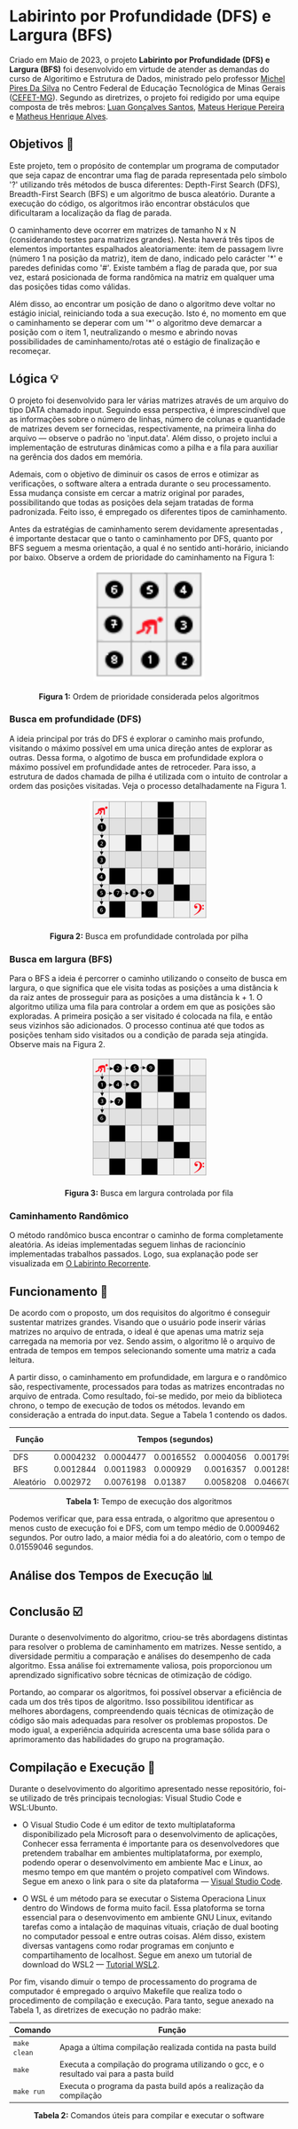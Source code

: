 # Labirinto por Profundidade (DFS) e Largura (BFS)

Criado em Maio de 2023, o projeto <strong>Labirinto por Profundidade (DFS) e Largura (BFS)</strong> foi desenvolvido em virtude de atender as demandas do curso de Algoritimo e Estrutura de Dados, ministrado pelo professor <a href="https://github.com/mpiress" target="_blank">Michel Pires Da Silva</a> no Centro Federal de Educação Tecnológica de Minas Gerais (<a href="https://www.divinopolis.cefetmg.br/" target="_blank">CEFET-MG</a>). Segundo as diretrizes, o projeto foi redigido por uma equipe composta de três mebros: <a href="https://github.com/LuanLuL/" target="_blank">Luan Gonçalves Santos</a>, <a href="https://github.com/teuswx" target="_blank">Mateus Herique Pereira</a> e <a href="https://github.com/MatheuAlves/" target="_blank">Matheus Henrique Alves</a>.

## Objetivos 🎯

Este projeto, tem o propósito de contemplar um programa de computador que seja capaz de encontrar uma flag de parada representada pelo símbolo '?' utilizando três métodos de busca diferentes: Depth-First Search (DFS), Breadth-First Search (BFS) e um algoritmo de busca aleatório. Durante a execução do código, os algoritmos irão encontrar obstáculos que dificultaram a localização da flag de parada.

O caminhamento deve ocorrer em matrizes de tamanho N x N (considerando testes para matrizes grandes). Nesta haverá três tipos de elementos importantes espalhados aleatoriamente: item de passagem livre (número 1 na posição da matriz), item de dano, indicado pelo carácter '*' e paredes definidas como '#'. Existe também a flag de parada que, por sua vez, estará posicionada de forma randômica na matriz em qualquer uma das posições tidas como válidas.

Além disso, ao encontrar um posição de dano o algoritmo deve voltar no estágio inicial, reiniciando toda a sua  execução. Isto é, no momento em que o caminhamento se deperar com um '*' o algoritmo deve demarcar a posição com o item 1, neutralizando o mesmo e abrindo novas possibilidades de caminhamento/rotas até o estágio de finalização e recomeçar.

## Lógica :bulb:

O projeto foi desenvolvido para ler várias matrizes através de um arquivo do tipo DATA chamado input. Seguindo essa perspectiva, é imprescindível que as informações sobre o número de linhas, número de colunas e quantidade de matrizes devem ser fornecidas, respectivamente, na primeira linha do arquivo — observe o padrão no '<a hreft="https://github.com/LuanLuL/AEDS---Labirinto_DFS-BFS/blob/main/dataset/input.data">input.data</a>'.  Além disso, o projeto inclui a implementação de estruturas dinâmicas como a pilha e a fila para auxiliar na gerência dos dados em memória.

Ademais, com o objetivo de diminuir os casos de erros e otimizar as verificações, o software altera a entrada durante o seu processamento. Essa mudança consiste em cercar a matriz original por parades, possibilitando que todas as posições dela sejam tratadas de forma padronizada. Feito isso, é empregado os diferentes tipos de caminhamento.

Antes da estratégias de caminhamento serem devidamente apresentadas , é importante destacar que o tanto o caminhamento por DFS, quanto por BFS seguem a mesma orientação, a qual é no sentido anti-horário, iniciando por baixo. Observe a ordem de prioridade do caminhamento na Figura 1:
<br>
<p align="center">
    <img src="img/Figura_1-Orientacao.png" width="200px" height="200px"/>
    <br><br><strong>Figura 1:</strong> Ordem de prioridade considerada pelos algoritmos
</p>

### Busca em profundidade (DFS)

A ideia principal por trás do DFS é explorar o caminho mais profundo, visitando o máximo possível em uma unica direção antes de explorar as outras. Dessa forma, o algotimo de busca em profundidade explora o máximo possível em profundidade antes de retroceder. Para isso, a estrutura de dados chamada de pilha é utilizada com o intuito de controlar a ordem das posições visitadas. Veja o processo detalhadamente na Figura 1.
<br>
<p align="center">
    <img src="img/Figura_2-DFS.png" />
    <br><br><strong>Figura 2:</strong> Busca em profundidade controlada por pilha
</p>

### Busca em largura (BFS)

Para o BFS a ideia é percorrer o caminho utilizando o conseito de busca em largura, o que significa que ele visita todas as posições a uma distância k da raiz antes de prosseguir para as posições a uma distância k + 1. O algoritmo utiliza uma fila para controlar a ordem em que as posições são exploradas. A primeira posição a ser visitado é colocada na fila, e então seus vizinhos são adicionados. O processo continua até que todos as posições tenham sido visitados ou a condição de parada seja atingida. Observe mais na Figura 2.
<br>
<p align="center">
    <img src="img/Figura_3-BFS.png" />
    <br><br><strong>Figura 3:</strong> Busca em largura controlada por fila
</p>

### Caminhamento Randômico

O método randômico busca encontrar o caminho de forma completamente aleatória. As ideias implementadas seguem linhas de racioncínio implementadas trabalhos passados. Logo, sua explanação pode ser visualizada em [O Labirinto Recorrente](https://github.com/teuswx/O-Labirinto-Recorrente/blob/master/README.md).

## Funcionamento :hammer: 

De acordo com o proposto, um dos requisitos do algoritmo é conseguir sustentar matrizes grandes. Visando que o usuário pode inserir várias matrizes no arquivo de entrada, o ideal é que apenas uma matriz seja carregada na memoria por vez. Sendo assim, o algoritmo lê o arquivo de entrada de tempos em tempos selecionando somente uma matriz a cada leitura.

A partir disso, o caminhamento em profundidade, em largura e o randômico são, respectivamente, processados para todas as matrizes encontradas no arquivo de entrada. Como resultado, foi-se medido, por meio da biblioteca <a hreft="https://cplusplus.com/reference/chrono/">chrono</a>, o  tempo de execução de todos os métodos. levando em consideração a entrada do <a hreft="https://github.com/LuanLuL/AEDS---Labirinto_DFS-BFS/blob/main/dataset/input.data">input.data</a>. Segue a Tabela 1 contendo os dados.

<div align="center">
        <table>
            <thead>
                <tr>
                    <th><center>Função</center></th>
                    <th colspan="5"><center>Tempos (segundos)</center></th>
                    <th><center>Média (segundos)</center></th>
                </tr>
            </thead>
            <tbody>
                <tr>
                    <td>DFS</td>
                    <td>0.0004232</td>
                    <td>0.0004477</td>
                    <td>0.0016552</td>
                    <td>0.0004056</td>
                    <td>0.0017993</td>
                    <td>0.0009462</td>
                </tr>
                <tr>
                    <td>BFS</td>
                    <td>0.0012844</td>
                    <td>0.0011983</td>
                    <td>0.000929</td>
                    <td>0.0016357</td>
                    <td>0.0012859</td>
                    <td>0.00126666 </td>
                </tr>
                <tr>
                    <td>Aleatório</td>
                    <td>0.002972</td>
                    <td>0.0076198</td>
                    <td>0.01387</td>
                    <td>0.0058208</td>
                    <td>0.0466705</td>
                    <td>0.01559046</td>
                </tr>
            </tbody>
        </table>
        <p align="center">
            <b>Tabela 1:</b> Tempo de execução dos algoritmos
        </p>
    </div>

Podemos verificar que, para essa entrada, o algoritmo que apresentou o menos custo de execução foi e DFS, com um tempo médio de 0.0009462 segundos. Por outro lado, a maior média foi a do aleatório, com o tempo de 0.01559046 segundos.

## Análise dos Tempos de Execução :bar_chart:

## Conclusão :ballot_box_with_check:

Durante o desenvolvimento do algoritmo, criou-se três abordagens distintas para resolver o problema de caminhamento em matrizes. Nesse sentido, a diversidade permitiu a comparação e análises do desempenho de cada algoritmo. Essa análise foi extremamente valiosa, pois proporcionou um aprendizado significativo sobre técnicas de otimização de código.
    
Portando, ao comparar os algoritmos, foi possível observar a eficiência de cada  um dos três tipos de algoritmo. Isso possibilitou identificar as melhores abordagens, compreendendo quais técnicas de otimização de código são mais adequadas para resolver os problemas propostos. De modo igual, a experiência adquirida acrescenta uma base sólida para o aprimoramento das habilidades do grupo na programação.

## Compilação e Execução :electric_plug:

<p>
    Durante o deselvovimento do algoritimo apresentado nesse repositório, foi-se utilizado de três principais tecnologias: Visual Studio Code e WSL:Ubunto.
</p>
<ul>
    <li>    
        <p>
            O Visual Studio Code é um editor de texto multiplataforma disponibilizado pela Microsoft para o desenvolvimento de aplicações, Conhecer essa ferramenta é importante para os desenvolvedores que pretendem trabalhar em ambientes multiplataforma, por exemplo,  podendo operar o desenvolvimento em ambiente Mac e Linux, ao mesmo tempo em que mantém o projeto compatível com Windows. Segue em anexo o link para o site da plataforma — <a href="https://code.visualstudio.com/" target="_blank">Visual Studio Code</a>.
        </p>
    </li>
    <li>
        <p>O WSL é um método para se executar o Sistema Operaciona Linux dentro do Windows de forma muito facil. Essa platoforma se torna essencial para o desenvovimento em ambiente GNU Linux, evitando tarefas como a intalação de maquinas vituais, criação de dual booting no computador pessoal e entre outras coisas. Além disso, existem diversas vantagens como rodar programas em conjunto e compartihamento de localhost. Segue em anexo um  tutorial de download do WSL2 — <a href="https://youtu.be/hd6lxt5iVsg" target="_blank">Tutorial WSL2</a>.</p>
    </li>
</ul>


Por fim, visando dimuir o tempo de processamento do programa de computador é empregado o arquivo Makefile que realiza todo o procedimento de compilação e execução. Para tanto, segue anexado na Tabela 1, as diretrizes de execução no padrão make:

<div align="center">

| Comando                |  Função                                                                                           |                     
| -----------------------| ------------------------------------------------------------------------------------------------- |
|  `make clean`          | Apaga a última compilação realizada contida na pasta build                                        |
|  `make`                | Executa a compilação do programa utilizando o gcc, e o resultado vai para a pasta build           |
|  `make run`            | Executa o programa da pasta build após a realização da compilação                                |
</div>
<p align="center">
    <strong>Tabela 2:</strong> Comandos úteis para compilar e executar o software
</p>


